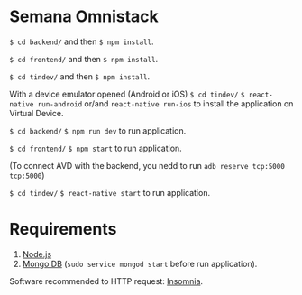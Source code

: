 # Semana Omnistack

`$ cd backend/` and then `$ npm install`.

`$ cd frontend/` and then `$ npm install`.

`$ cd tindev/` and then `$ npm install`.

With a device emulator opened (Android or iOS)
`$ cd tindev/`
`$ react-native run-android` or/and `react-native run-ios` to install the application on Virtual Device.

`$ cd backend/`
`$ npm run dev` to run application.

`$ cd frontend/`
`$ npm start` to run application.

(To connect AVD with the backend, you nedd to run `adb reserve tcp:5000 tcp:5000`)

`$ cd tindev/`
`$ react-native start` to run application.

# Requirements

1. [Node.js](https://tecadmin.net/install-nodejs-with-nvm/)
2. [Mongo DB](https://docs.mongodb.com/manual/tutorial/install-mongodb-on-ubuntu/) (`sudo service mongod start` before run application).

Software recommended to HTTP request: [Insomnia](https://insomnia.rest/).
